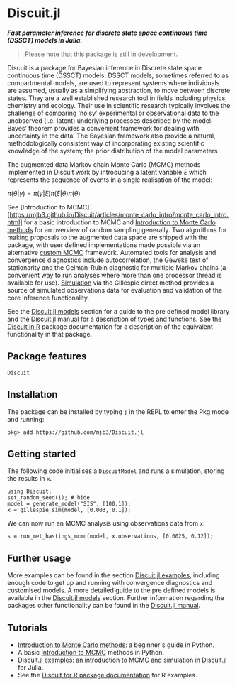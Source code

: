 # Discuit.jl

***Fast parameter inference for discrete state space continuous time (DSSCT) models in Julia.***

> Please note that this package is still in development.

Discuit is a package for Bayesian inference in Discrete state space continuous time (DSSCT) models. DSSCT models, sometimes referred to as compartmental models, are used to represent systems where individuals are assumed, usually as a simplifying abstraction, to move between discrete states. They are a well established research tool in fields including physics, chemistry and ecology. Their use in scientific research typically involves the challenge of comparing ‘noisy’ experimental or observational data to the unobserved (i.e. latent) underlying processes described by the model. Bayes’ theorem provides a convenient framework for dealing with uncertainty in the data. The Bayesian framework also provide a natural, methodologically consistent way of incorporating existing scientific knowledge of the system; the prior distribution of the model parameters

The augmented data Markov chain Monte Carlo (MCMC) methods implemented in Discuit work by introducing a latent variable $\xi$ which represents the sequence of events in a single realisation of the model:

$\pi(\theta|y) = \pi(y|\xi) \pi(\xi|\theta) \pi(\theta)$

See [Introduction to MCMC][https://mjb3.github.io/Discuit/articles/monte_carlo_intro/monte_carlo_intro.html] for a basic introduction to MCMC and [Introduction to Monte Carlo methods](https://mjb3.github.io/Discuit/articles/mcmc_intro/mcmc_intro.html) for an overview of random sampling generally. Two algorithms for making proposals to the augmented data space are shipped with the package, with user defined implementations made possible via an alternative [custom MCMC](@ref) framework. Automated tools for analysis and convergence diagnostics include autocorrelation, the Geweke test of stationarity and the Gelman-Rubin diagnostic for multiple Markov chains (a convenient way to run analyses where more than one processor thread is available for use). [Simulation](@ref) via the Gillespie direct method provides a source of simulated observations data for evaluation and validation of the core inference functionality.

See the [Discuit.jl models](@ref) section for a guide to the pre defined model library and the [Discuit.jl manual](@ref) for a description of types and functions. See the [Discuit in R](https://mjb3.github.io/Discuit/) package documentation for a description of the equivalent functionality in that package.

## Package features

```@docs
Discuit
```

## Installation

The package can be installed by typing `]` in the REPL to enter the Pkg mode and running:

```
pkg> add https://github.com/mjb3/Discuit.jl
```

## Getting started

The following code initialises a `DiscuitModel` and runs a simulation, storing the results in `x`.

```@repl 1
using Discuit;
set_random_seed(1); # hide
model = generate_model("SIS", [100,1]);
x = gillespie_sim(model, [0.003, 0.1]);
```

We can now run an MCMC analysis using observations data from `x`:

```@repl 1
s = run_met_hastings_mcmc(model, x.observations, [0.0025, 0.12]);
```

## Further usage

More examples can be found in the section [Discuit.jl examples](@ref), including enough code to get up and running with convergence diagnostics and customised models. A more detailed guide to the pre defined models is available in the [Discuit.jl models](@ref) section. Further information regarding the packages other functionality can be found in the [Discuit.jl manual](@ref).

## Tutorials

* [Introduction to Monte Carlo methods](https://mjb3.github.io/Discuit/articles/monte_carlo_intro/monte_carlo_intro.html): a beginner's guide in Python.
* A basic [Introduction to MCMC](https://mjb3.github.io/Discuit/articles/mcmc_intro/mcmc_intro.html) methods in Python.
* [Discuit.jl examples](@ref): an introduction to MCMC and simulation in [Discuit.jl](@ref) for Julia.
* See the [Discuit for R package documentation](https://mjb3.github.io/Discuit/articles/examples.html) for R examples.
